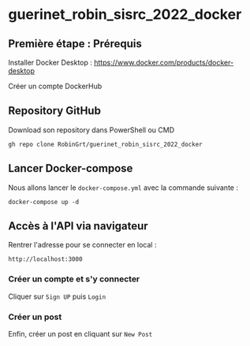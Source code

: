 # guerinet_robin_sisrc_2022_docker

## Première étape : Prérequis

Installer Docker Desktop : https://www.docker.com/products/docker-desktop

Créer un compte DockerHub

## Repository GitHub

Download son repository dans PowerShell ou CMD

```console
gh repo clone RobinGrt/guerinet_robin_sisrc_2022_docker
```

## Lancer Docker-compose

Nous allons lancer le `docker-compose.yml` avec la commande suivante :

```console
docker-compose up -d
```

## Accès à l'API via navigateur

Rentrer l'adresse pour se connecter en local :

```console
http://localhost:3000
```

### Créer un compte et s'y connecter

Cliquer sur `Sign UP` puis `Login`

### Créer un post

Enfin, créer un post en cliquant sur `New Post`

